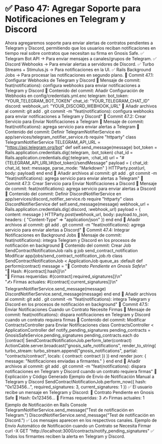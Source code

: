 # ✅ Paso 47: Agregar Soporte para Notificaciones en Telegram y Discord

Ahora agregaremos soporte para enviar alertas de contratos pendientes a Telegram y Discord, permitiendo que los usuarios reciban notificaciones en tiempo real sobre contratos que necesitan su firma en Gnosis Safe.
✅ Telegram Bot API → Para enviar mensajes a canales/grupos de Telegram.
✅ Discord Webhooks → Para enviar alertas a servidores de Discord.
✅ Turbo Streams + Stimulus.js → Para notificaciones en la UI.
✅ Rails Background Jobs → Para procesar las notificaciones en segundo plano.
📌 Commit 47.1: Configurar Webhooks de Telegram y Discord
🔹 Mensaje de commit:
feat(notifications): configura webhooks para enviar notificaciones a Telegram y Discord
🔹 Contenido del commit:
Añadir Configuración de Webhooks en config/credentials.yml.enc
telegram:
  bot_token: "YOUR_TELEGRAM_BOT_TOKEN"
  chat_id: "YOUR_TELEGRAM_CHAT_ID"
discord:
  webhook_url: "YOUR_DISCORD_WEBHOOK_URL"
🔹 Añadir archivos al commit:
git add .
git commit -m "feat(notifications): configura webhooks para enviar notificaciones a Telegram y Discord"
📌 Commit 47.2: Crear Servicio para Enviar Notificaciones a Telegram
🔹 Mensaje de commit:
feat(notifications): agrega servicio para enviar alertas a Telegram
🔹 Contenido del commit:
Definir TelegramNotifierService en app/services/telegram_notifier_service.rb
require "httparty"
class TelegramNotifierService
  TELEGRAM_API_URL = "https://api.telegram.org/bot"
  def self.send_message(message)
    bot_token = Rails.application.credentials.dig(:telegram, :bot_token)
    chat_id = Rails.application.credentials.dig(:telegram, :chat_id)
    url = "#{TELEGRAM_API_URL}#{bot_token}/sendMessage"
    payload = { chat_id: chat_id, text: message, parse_mode: "Markdown" }
    HTTParty.post(url, body: payload)
  end
end
🔹 Añadir archivos al commit:
git add .
git commit -m "feat(notifications): agrega servicio para enviar alertas a Telegram"
📌 Commit 47.3: Crear Servicio para Enviar Notificaciones a Discord
🔹 Mensaje de commit:
feat(notifications): agrega servicio para enviar alertas a Discord
🔹 Contenido del commit:
Definir DiscordNotifierService en app/services/discord_notifier_service.rb
require "httparty"
class DiscordNotifierService
  def self.send_message(message)
    webhook_url = Rails.application.credentials.dig(:discord, :webhook_url)
    payload = { content: message }
    HTTParty.post(webhook_url, body: payload.to_json, headers: { "Content-Type" => "application/json" })
  end
end
🔹 Añadir archivos al commit:
git add .
git commit -m "feat(notifications): agrega servicio para enviar alertas a Discord"
📌 Commit 47.4: Integrar Notificaciones en Background Jobs
🔹 Mensaje de commit:
feat(notifications): integra Telegram y Discord en los procesos de notificación en background
🔹 Contenido del commit:
Crear Job SendContractNotificationJob
rails g job send_contract_notification
Modificar app/jobs/send_contract_notification_job.rb
class SendContractNotificationJob < ApplicationJob
  queue_as :default
  def perform(contract)
    message = "🔔 *Contrato Pendiente en Gnosis Safe*\n" \
              "📜 Hash: #{contract[:hash]}\n" \
              "🔑 Firmas requeridas: #{contract[:required_signatures]}\n" \
              "✍️ Firmas actuales: #{contract[:current_signatures]}\n"
    TelegramNotifierService.send_message(message)
    DiscordNotifierService.send_message(message)
  end
end
🔹 Añadir archivos al commit:
git add .
git commit -m "feat(notifications): integra Telegram y Discord en los procesos de notificación en background"
📌 Commit 47.5: Enviar Notificaciones Cuando un Contrato Necesite Firmas
🔹 Mensaje de commit:
feat(notifications): dispara notificaciones en Telegram y Discord cuando un contrato requiera firmas
🔹 Contenido del commit:
Modificar ContractsController para Enviar Notificaciones
class ContractsController < ApplicationController
  def notify_pending_signatures
    pending_contracts = GnosisSafeService.pending_signatures
    pending_contracts.each do |contract|
      SendContractNotificationJob.perform_later(contract)
      ActionCable.server.broadcast("gnosis_safe_notifications", render_to_string(
        turbo_stream: turbo_stream.append("gnosis_notifications", partial: "contracts/contract", locals: { contract: contract })
      ))
    end
    render json: { message: "Notificaciones enviadas a firmantes." }
  end
end
🔹 Añadir archivos al commit:
git add .
git commit -m "feat(notifications): dispara notificaciones en Telegram y Discord cuando un contrato requiera firmas"
📝 Explicación y Código Generado
Ejemplo de Envío de Notificación Manual a Telegram y Discord
SendContractNotificationJob.perform_now({
  hash: "0x123456...",
  required_signatures: 3,
  current_signatures: 1
})
✅ El usuario recibe un mensaje en Telegram y Discord:
🔔 Contrato Pendiente en Gnosis Safe
📜 Hash: 0x123456...
🔑 Firmas requeridas: 3
✍️ Firmas actuales: 1
Ejemplo de Notificación en Rails Console
TelegramNotifierService.send_message("Test de notificación en Telegram.")
DiscordNotifierService.send_message("Test de notificación en Discord.")
✅ Los mensajes aparecen en los respectivos canales.
Ejemplo de Envío Automático de Notificación cuando un Contrato se Necesita Firmar
curl -X GET "http://localhost:3000/contracts/notify_pending_signatures"
✅ Todos los firmantes reciben la alerta en Telegram y Discord.
